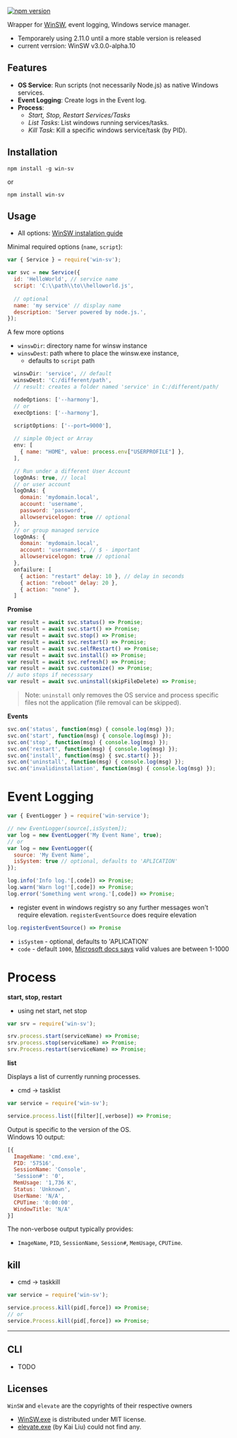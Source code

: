 [![npm version](https://badge.fury.io/js/win-sv.svg)](https://badge.fury.io/js/win-sv)

Wrapper for [WinSW](https://github.com/kohsuke/winsw), event logging, Windows service manager.
- Temporarely using 2.11.0 until a more stable version is released
- current verrsion: WinSW v3.0.0-alpha.10
## Features

- **OS Service**: Run scripts (not necessarily Node.js) as native Windows services.
- **Event Logging**: Create logs in the Event log.
- **Process**:
  - _Start, Stop, Restart Services/Tasks_
  - _List Tasks_: List windows running services/tasks.
  - _Kill Task_: Kill a specific windows service/task (by PID).

## Installation

    npm install -g win-sv
  
  or  

    npm install win-sv

## Usage

- All options: [WinSW instalation guide](https://github.com/kohsuke/winsw/blob/master/doc/xmlConfigFile.md)

Minimal required options (`name`, `script`): 

```js
var { Service } = require('win-sv');

var svc = new Service({
  id: 'HelloWorld', // service name
  script: 'C:\\path\\to\\helloworld.js',
  
  // optional
  name: 'my service' // display name
  description: 'Server powered by node.js.',
});
```
A few more options
- `winswDir`: directory name for winsw instance
- `winswDest`: path where to place the winsw.exe instance, 
  - defaults to `script` path

```js
  winswDir: 'service', // default 
  winswDest: 'C:/different/path',
  // result: creates a folder named 'service' in C:/different/path/

  nodeOptions: ['--harmony'],
  // or
  execOptions: ['--harmony'],

  scriptOptions: ['--port=9000'],
  
  // simple Object or Array
  env: [
    { name: "HOME", value: process.env["USERPROFILE"] }, 
  ],

  // Run under a different User Account
  logOnAs: true, // local
  // or user account
  logOnAs: {
    domain: 'mydomain.local',
    account: 'username',
    password: 'password',
    allowservicelogon: true // optional
  },
  // or group managed service
  logOnAs: {
    domain: 'mydomain.local',
    account: 'username$', // $ - important
    allowservicelogon: true // optional
  },
  onfailure: [
    { action: "restart" delay: 10 }, // delay in seconds
    { action: "reboot" delay: 20 },
    { action: "none" },
  ] 
```

**Promise**

```js
var result = await svc.status() => Promise;
var result = await svc.start() => Promise;
var result = await svc.stop() => Promise;
var result = await svc.restart() => Promise;
var result = await svc.selfRestart() => Promise;
var result = await svc.install() => Promise;
var result = await svc.refresh() => Promise;
var result = await svc.customize() => Promise;
// auto stops if necesssary
var result = await svc.uninstall(skipFileDelete) => Promise;
```

> Note: `uninstall` only removes the OS service and process specific files not the application (file removal can be skipped).


**Events**

```js
svc.on('status', function(msg) { console.log(msg) });
svc.on('start', function(msg) { console.log(msg) });
svc.on('stop', function(msg) { console.log(msg) });
svc.on('restart', function(msg) { console.log(msg) });
svc.on('install', function(msg) { svc.start() });
svc.on('uninstall', function(msg) { console.log(msg) });
svc.on('invalidinstallation', function(msg) { console.log(msg) });
```

# Event Logging

```js
var { EventLogger } = require('win-service');

// new EventLogger(source[,isSystem]);
var log = new EventLogger('My Event Name', true);
// or
var log = new EventLogger({
  source: 'My Event Name',
  isSystem: true // optional, defaults to 'APLICATION'
});

log.info('Info log.'[,code]) => Promise;
log.warn('Warn log!'[,code]) => Promise;
log.error('Something went wrong.'[,code]) => Promise;
```

- register event in windows registry so any further messages won't require elevation. `registerEventSource` does require elevation

```js
log.registerEventSource() => Promise
```

- `isSystem` - optional, defaults to 'APLICATION'
- `code` - default `1000`,  [Microsoft docs says](https://docs.microsoft.com/en-us/windows-server/administration/windows-commands/eventcreate#parameters) valid values are between 1-1000

# Process

**start, stop, restart**

- using net start, net stop

```js
var srv = require('win-sv');

srv.process.start(serviceName) => Promise;
srv.process.stop(serviceName) => Promise;
srv.Process.restart(serviceName) => Promise;
```

**list**

Displays a list of currently running processes. 
- cmd -> tasklist 

```js
var service = require('win-sv');

service.process.list([filter][,verbose]) => Promise;
```

Output is specific to the version of the OS.  
Windows 10 output:

```js
[{
  ImageName: 'cmd.exe',
  PID: '57516',
  SessionName: 'Console',
  'Session#': '0',
  MemUsage: '1,736 K',
  Status: 'Unknown',
  UserName: 'N/A',
  CPUTime: '0:00:00',
  WindowTitle: 'N/A' 
}]
```

The non-verbose output typically provides:
- `ImageName`, `PID`, `SessionName`, `Session#`, `MemUsage`, `CPUTime`.

## kill

- cmd -> taskkill

```js
var service = require('win-sv');

service.process.kill(pid[,force]) => Promise;
// or
service.Process.kill(pid[,force]) => Promise;
```

---

## CLI

- TODO

## Licenses

`WinSW` and `elevate` are the copyrights of their respective owners 
- [WinSW.exe](https://github.com/kohsuke/winsw/releases) is distributed under MIT license.
- [elevate.exe](http://code.kliu.org/misc/elevate/) (by Kai Liu) could not find any.